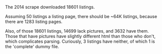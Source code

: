 The 2014 scrape downloaded 18601 listings. 

Assuming 50 listings a listing page, there should be ~64K listings, because there are 1283 listing pages.

Also, of those 18601 listings, 14699 lack pictures, and 3632 have them. Those that have pictures have slightly different html than those who don't, which complicates parsing. Curiously, 3 listings have neither, of which 1 is the 'complete' dummy file. 
